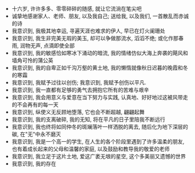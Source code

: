 - 十六岁, 许许多多、零零碎碎的随感, 就让它流淌在笔尖吧
- 诚挚地感谢家人、老师、朋友, 以及我自己; 送给我, 以及我们, 一首散乱而赤诚的诗
- 我意识到, 我极其地幸运, 寻遍天涯也难求的伊人, 早已在灯火阑珊处
- 我意识到, 我生非完美无瑕的美玉, 却可以争做那流水, 滔滔不绝; 或化作那春雨, 润物无声, 点滴即使全部
- 我意识到, 我的敏感恰如寒冰下涌动的暗流, 我的情绪仿似大海上奔袭的飓风和墙角可怜的蒲公英
- 我意识到, 我的自卑正如千沟万壑的黄土地, 我的懒惰就像秋日迟暮的晚霞和冬的寒霜
- 我意识到, 我赋予过往以创伤; 我意识到, 我赋予创伤以平凡.
- 我意识到, 我一直都有足够的勇气去拥抱它所有的苦难与艰辛
- 我意识到, 我会用意义与爱意在当下努力与实践, 认真地、好好地过这被风带走的不会再有的每一天
- 我意识到, 纵使义无反顾地堕落, 它也会不断超越, 翩翩起舞
- 我意识到, 我的支离破碎, 我的无知, 将在平凡的日子里陪我不断远行
- 我意识到, 我也终将如同仲冬的斑斓落叶一样洒脱的离去, 随后化为地下深层的碳, 在"无"中永不磨灭
- 我意识到, 我是一个高一的学生, 在人生的各个阶段里遇到了许多温柔的朋友, 也有着成长起来的父母和温馨的家庭, 以及鼓励和教导我的敬爱的老师
- 我意识到, 我立足于这片土地, 爱这广袤无垠的星空, 这个多美丽又遗憾的世界
- 我意识到, 我的存在